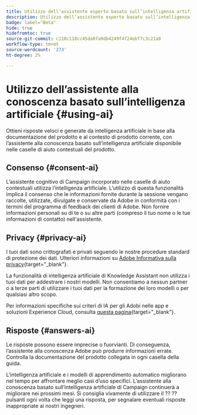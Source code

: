 ```yaml
---
title: Utilizzo dell’assistente esperto basato sull’intelligenza artificiale in Campaign Web
description: Utilizzo dell’assistente esperto basato sull’intelligenza artificiale in Campaign Web
badge: label="Beta"
hide: true
hidefromtoc: true
source-git-commit: c110c118cc45da0fa0db4249f4f24ebf7c3c21a8
workflow-type: tm+mt
source-wordcount: '273'
ht-degree: 2%

---
```


# Utilizzo dell’assistente alla conoscenza basato sull’intelligenza artificiale {#using-ai}

Ottieni risposte veloci e generate da intelligenza artificiale in base alla documentazione del prodotto e al contesto di prodotto corrente, con l’assistente alla conoscenza basato sull’intelligenza artificiale disponibile nelle caselle di aiuto contestuali del prodotto.

## Consenso {#consent-ai}

L’assistente cognitivo di Campaign incorporato nelle caselle di aiuto contestuali utilizza l’intelligenza artificiale. L’utilizzo di questa funzionalità implica il consenso che le informazioni fornite durante la sessione vengano raccolte, utilizzate, divulgate e conservate da Adobe in conformità con i termini del programma di feedback dei clienti di Adobe. Non fornire informazioni personali su di te o su altre parti (compreso il tuo nome o le tue informazioni di contatto) nell&#39;assistente.

## Privacy {#privacy-ai}

I tuoi dati sono crittografati e privati seguendo le nostre procedure standard di protezione dei dati. Ulteriori informazioni su [Adobe Informativa sulla privacy](https://www.adobe.com/it/privacy/policy.html){target="_blank"}.

La funzionalità di intelligenza artificiale di Knowledge Assistant non utilizza i tuoi dati per addestrare i nostri modelli. Non consentiamo a nessun partner o a terze parti di utilizzare i tuoi dati per la formazione dei loro modelli o per qualsiasi altro scopo.

Per informazioni specifiche sui criteri di IA per gli Adobi nelle app e soluzioni Experience Cloud, consulta [questa pagina](https://business.adobe.com/products/sensei/adobe-sensei.html){target="_blank"}.

## Risposte {#answers-ai}

Le risposte possono essere imprecise o fuorvianti. Di conseguenza, l’assistente alla conoscenza Adobe può produrre informazioni errate. Controlla la documentazione del prodotto collegata in ogni casella della guida.

L’intelligenza artificiale e i modelli di apprendimento automatico migliorano nel tempo per affrontare meglio casi d’uso specifici. L’assistente alla conoscenza basato sull’intelligenza artificiale di Campaign continuerà a migliorare nei prossimi mesi. Si consiglia vivamente di utilizzare il ?? ?? pulsanti ogni volta che leggi una risposta, per segnalare eventuali risposte inappropriate ai nostri ingegneri.



